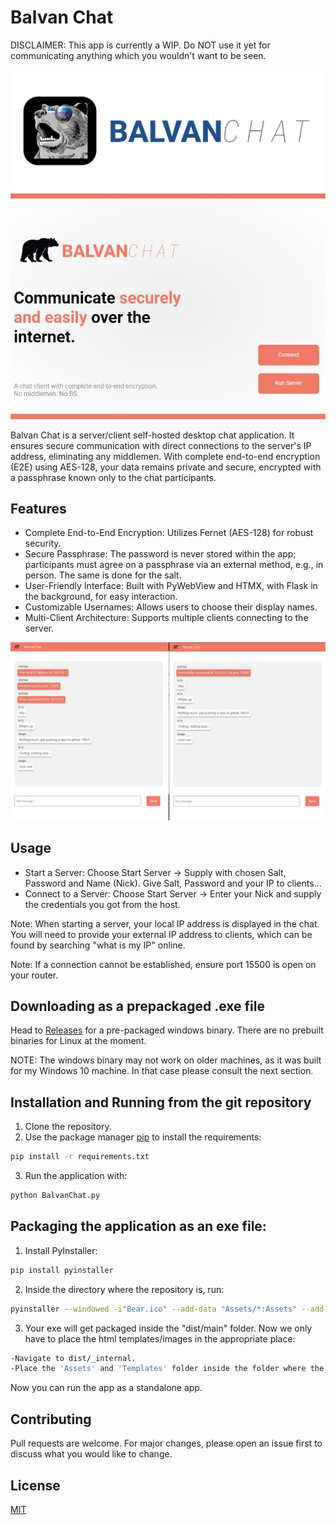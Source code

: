 # Balvan Chat

DISCLAIMER: This app is currently a WIP. Do NOT use it yet for communicating anything which you wouldn't want to be seen.

![alt text](https://github.com/xxzoltanxx/Balvan-Chat/blob/master/Images/balvanlogo.png?raw=true)
![alt text](https://github.com/xxzoltanxx/Balvan-Chat/blob/master/mainmenu.jpeg?raw=true)

Balvan Chat is a server/client self-hosted desktop chat application. It ensures secure communication with direct connections to the server's IP address, eliminating any middlemen. With complete end-to-end encryption (E2E) using AES-128, your data remains private and secure, encrypted with a passphrase known only to the chat participants.

## Features

- Complete End-to-End Encryption: Utilizes Fernet (AES-128) for robust security.
- Secure Passphrase: The password is never stored within the app; participants must agree on a passphrase via an external method, e.g., in person. The same is done for the salt.
- User-Friendly Interface: Built with PyWebView and HTMX, with Flask in the background, for easy interaction.
- Customizable Usernames: Allows users to choose their display names.
- Multi-Client Architecture: Supports multiple clients connecting to the server.


![alt text](https://github.com/xxzoltanxx/Balvan-Chat/blob/master/mainscreenshot.jpg?raw=true)

## Usage

- Start a Server: Choose Start Server -> Supply with chosen Salt, Password and Name (Nick). Give Salt, Password and your IP to clients...
- Connect to a Server: Choose Start Server -> Enter your Nick and supply the credentials you got from the host.

Note: When starting a server, your local IP address is displayed in the chat. You will need to provide your external IP address to clients, which can be found by searching "what is my IP" online.

Note: If a connection cannot be established, ensure port 15500 is open on your router.


## Downloading as a prepackaged .exe file

Head to [Releases](https://github.com/xxzoltanxx/Balvan-Chat/releases) for a pre-packaged windows binary.
There are no prebuilt binaries for Linux at the moment.

NOTE: The windows binary may not work on older machines, as it was built for my Windows 10 machine.
In that case please consult the next section.


## Installation and Running from the git repository

1) Clone the repository.
2) Use the package manager [pip](https://pip.pypa.io/en/stable/) to install the requirements: 

```bash
pip install -r requirements.txt
```

3) Run the application with:

```bash
python BalvanChat.py
```

## Packaging the application as an exe file:

1) Install PyInstaller:

```bash
pip install pyinstaller
```

2) Inside the directory where the repository is, run:

```bash
pyinstaller --windowed -i"Bear.ico" --add-data "Assets/*:Assets" --add-data "Templates/*:Templates" BalvanChat.py
```

3) Your exe will get packaged inside the "dist/main" folder. Now we only have to place the html templates/images in the appropriate place:

```bash
-Navigate to dist/_internal.
-Place the 'Assets' and 'Templates' folder inside the folder where the .exe is
```

Now you can run the app as a standalone app.



## Contributing

Pull requests are welcome. For major changes, please open an issue first
to discuss what you would like to change.

## License

[MIT](https://choosealicense.com/licenses/mit/)
